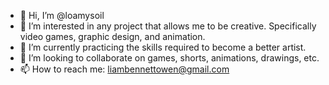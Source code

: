 - 👋 Hi, I’m @loamysoil
- 👀 I’m interested in any project that allows me to be creative. Specifically video games, graphic design, and animation.
- 🌱 I’m currently practicing the skills required to become a better artist.
- 💞️ I’m looking to collaborate on games, shorts, animations, drawings, etc.
- 📫 How to reach me: liambennettowen@gmail.com

<!---
loamysoil/loamysoil is a ✨ special ✨ repository because its `README.md` (this file) appears on your GitHub profile.
You can click the Preview link to take a look at your changes.
--->
